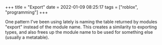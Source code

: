 +++
title = "Export"
date = 2022-01-09 08:25:17
tags = ["roblox", "programming"]
+++

One pattern I've been using lately is naming the table returned by modules
"export" instead of the module name. This creates a similarity to exporting
types, and also frees up the module name to be used for something else (usually
a metatable).
